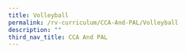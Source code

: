 ```yaml
---
title: Volleyball
permalink: /rv-curriculum/CCA-And-PAL/Volleyball
description: ""
third_nav_title: CCA And PAL
---
```

